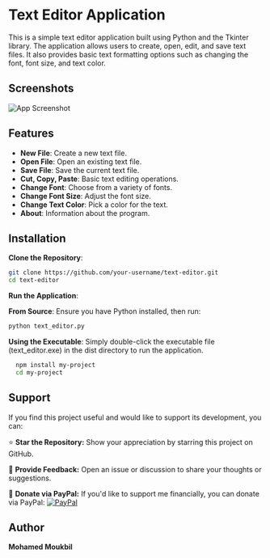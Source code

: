 
# Text Editor Application

This is a simple text editor application built using Python and the Tkinter library. The application allows users to create, open, edit, and save text files. It also provides basic text formatting options such as changing the font, font size, and text color.

## Screenshots

![App Screenshot](file:///C:/Users/basic%20man/Downloads/Screenshot%202025-03-19%20220552.png)


## Features

- **New File**: Create a new text file.
- **Open File**: Open an existing text file.
- **Save File**: Save the current text file.
- **Cut, Copy, Paste**: Basic text editing operations.
- **Change Font**: Choose from a variety of fonts.
- **Change Font Size**: Adjust the font size.
- **Change Text Color**: Pick a color for the text.
- **About**: Information about the program.


## Installation

**Clone the Repository**:

```bash
git clone https://github.com/your-username/text-editor.git
cd text-editor
```

**Run the Application**:

**From Source**:
Ensure you have Python installed, then run:

```bash
python text_editor.py
```
**Using the Executable**:
Simply double-click the executable file (text_editor.exe) in the dist directory to run the application.

```bash
  npm install my-project
  cd my-project
```
    
## Support

If you find this project useful and would like to support its development, you can:

⭐ **Star the Repository:** Show your appreciation by starring this project on GitHub.

💬 **Provide Feedback:** Open an issue or discussion to share your thoughts or suggestions.

🤍 **Donate via PayPal:** If you'd like to support me financially, you can donate via PayPal:
[![PayPal](https://img.shields.io/badge/Donate-PayPal-blue?logo=paypal)](https://paypal.me/basic1man?country.x=MA&locale.x=en_US)


## Author

**Mohamed Moukbil**
